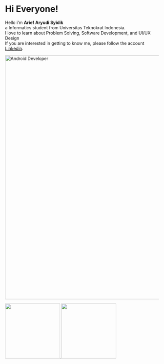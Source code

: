 # Hi Everyone! 

Hello i'm **Arief Aryudi Syidik**  
a Informatics student from Universitas Teknokrat Indonesia.
<br>I love to learn about Problem Solving, Software Development, and UI/UX Design
<br>If you are interested in getting to know me, please follow the account [Linkedin](https://www.linkedin.com/in/ariefaryudisyidik/).

<img align="center" alt="Android Developer" width="800" src="https://user-images.githubusercontent.com/59298779/184260820-1181ca55-c415-4255-8240-3c7b5df7b9a0.gif"/>


<p align="left">
<a href="https://github.com/ariefaryudisyidik">
  <img height="180em" src="https://github-readme-stats-eight-theta.vercel.app/api?username=ariefaryudisyidik&show_icons=true&theme=algolia&include_all_commits=true&count_private=true"/>
  <img height="180em" src="https://github-readme-stats-eight-theta.vercel.app/api/top-langs/?username=ariefaryudisyidik&layout=compact&langs_count=8&theme=algolia"/>
</a>
</p>

